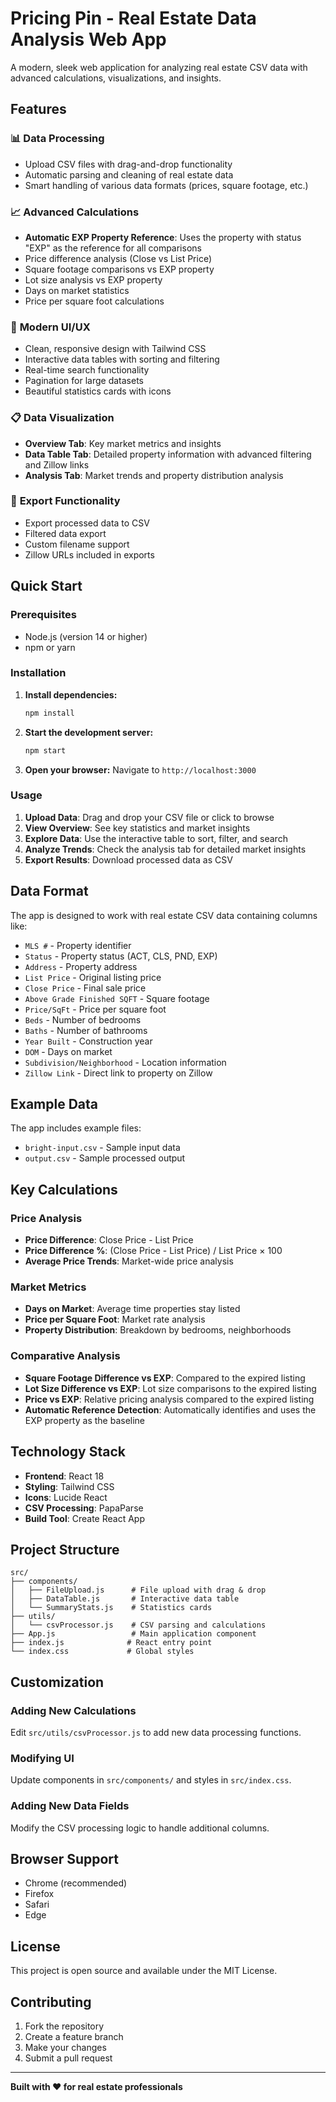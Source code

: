 # Pricing Pin - Real Estate Data Analysis Web App

A modern, sleek web application for analyzing real estate CSV data with advanced calculations, visualizations, and insights.

## Features

### 📊 **Data Processing**
- Upload CSV files with drag-and-drop functionality
- Automatic parsing and cleaning of real estate data
- Smart handling of various data formats (prices, square footage, etc.)

### 📈 **Advanced Calculations**
- **Automatic EXP Property Reference**: Uses the property with status "EXP" as the reference for all comparisons
- Price difference analysis (Close vs List Price)
- Square footage comparisons vs EXP property
- Lot size analysis vs EXP property
- Days on market statistics
- Price per square foot calculations

### 🎨 **Modern UI/UX**
- Clean, responsive design with Tailwind CSS
- Interactive data tables with sorting and filtering
- Real-time search functionality
- Pagination for large datasets
- Beautiful statistics cards with icons

### 📋 **Data Visualization**
- **Overview Tab**: Key market metrics and insights
- **Data Table Tab**: Detailed property information with advanced filtering and Zillow links
- **Analysis Tab**: Market trends and property distribution analysis

### 💾 **Export Functionality**
- Export processed data to CSV
- Filtered data export
- Custom filename support
- Zillow URLs included in exports

## Quick Start

### Prerequisites
- Node.js (version 14 or higher)
- npm or yarn

### Installation

1. **Install dependencies:**
   ```bash
   npm install
   ```

2. **Start the development server:**
   ```bash
   npm start
   ```

3. **Open your browser:**
   Navigate to `http://localhost:3000`

### Usage

1. **Upload Data**: Drag and drop your CSV file or click to browse
2. **View Overview**: See key statistics and market insights
3. **Explore Data**: Use the interactive table to sort, filter, and search
4. **Analyze Trends**: Check the analysis tab for detailed market insights
5. **Export Results**: Download processed data as CSV

## Data Format

The app is designed to work with real estate CSV data containing columns like:

- `MLS #` - Property identifier
- `Status` - Property status (ACT, CLS, PND, EXP)
- `Address` - Property address
- `List Price` - Original listing price
- `Close Price` - Final sale price
- `Above Grade Finished SQFT` - Square footage
- `Price/SqFt` - Price per square foot
- `Beds` - Number of bedrooms
- `Baths` - Number of bathrooms
- `Year Built` - Construction year
- `DOM` - Days on market
- `Subdivision/Neighborhood` - Location information
- `Zillow Link` - Direct link to property on Zillow

## Example Data

The app includes example files:
- `bright-input.csv` - Sample input data
- `output.csv` - Sample processed output

## Key Calculations

### Price Analysis
- **Price Difference**: Close Price - List Price
- **Price Difference %**: (Close Price - List Price) / List Price × 100
- **Average Price Trends**: Market-wide price analysis

### Market Metrics
- **Days on Market**: Average time properties stay listed
- **Price per Square Foot**: Market rate analysis
- **Property Distribution**: Breakdown by bedrooms, neighborhoods

### Comparative Analysis
- **Square Footage Difference vs EXP**: Compared to the expired listing
- **Lot Size Difference vs EXP**: Lot size comparisons to the expired listing
- **Price vs EXP**: Relative pricing analysis compared to the expired listing
- **Automatic Reference Detection**: Automatically identifies and uses the EXP property as the baseline

## Technology Stack

- **Frontend**: React 18
- **Styling**: Tailwind CSS
- **Icons**: Lucide React
- **CSV Processing**: PapaParse
- **Build Tool**: Create React App

## Project Structure

```
src/
├── components/
│   ├── FileUpload.js      # File upload with drag & drop
│   ├── DataTable.js       # Interactive data table
│   └── SummaryStats.js    # Statistics cards
├── utils/
│   └── csvProcessor.js    # CSV parsing and calculations
├── App.js                 # Main application component
├── index.js              # React entry point
└── index.css             # Global styles
```

## Customization

### Adding New Calculations
Edit `src/utils/csvProcessor.js` to add new data processing functions.

### Modifying UI
Update components in `src/components/` and styles in `src/index.css`.

### Adding New Data Fields
Modify the CSV processing logic to handle additional columns.

## Browser Support

- Chrome (recommended)
- Firefox
- Safari
- Edge

## License

This project is open source and available under the MIT License.

## Contributing

1. Fork the repository
2. Create a feature branch
3. Make your changes
4. Submit a pull request

---

**Built with ❤️ for real estate professionals** 
